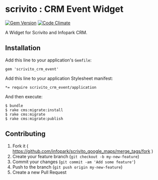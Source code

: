 # scrivito : CRM Event Widget

[![Gem Version](https://badge.fury.io/rb/scrivito_crm_event.svg)](http://badge.fury.io/rb/scrivito_crm_event)
[![Code Climate](https://codeclimate.com/github/gertimon/scrivito_crm_event.png)](https://codeclimate.com/github/gertimon/scrivito_crm_event)

A Widget for Scrivito and Infopark CRM.

## Installation

Add this line to your application's `Gemfile`:

    gem 'scrivito_crm_event'

Add this line to your application Stylesheet manifest:

    *= require scrivito_crm_event/application

And then execute:

    $ bundle
    $ rake cms:migrate:install
    $ rake cms:migrate
    $ rake cms:migrate:publish

## Contributing

1. Fork it ( https://github.com/infopark/scrivito_google_maps/merge_tags/fork )
2. Create your feature branch (`git checkout -b my-new-feature`)
3. Commit your changes (`git commit -am 'Add some feature'`)
4. Push to the branch (`git push origin my-new-feature`)
5. Create a new Pull Request